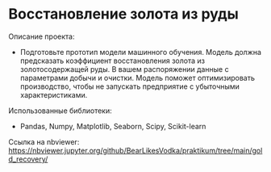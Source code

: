 # Восстановление золота из руды

Описание проекта:

  - Подготовьте прототип модели машинного обучения. Модель должна предсказать коэффициент восстановления золота из золотосодержащей руды. В вашем распоряжении данные с параметрами добычи и очистки. Модель поможет оптимизировать производство, чтобы не запускать предприятие с убыточными характеристиками.

Использованные библиотеки:

  - Pandas, Numpy, Matplotlib, Seaborn, Scipy, Scikit-learn

Ссылка на nbviewer: https://nbviewer.jupyter.org/github/BearLikesVodka/praktikum/tree/main/gold_recovery/
